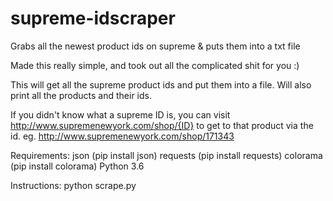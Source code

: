# supreme-idscraper
Grabs all the newest product ids on supreme &amp; puts them into a txt file

Made this really simple, and took out all the complicated shit for you :)

This will get all the supreme product ids and put them into a file.
Will also print all the products and their ids.

If you didn't know what a supreme ID is, you can visit http://www.supremenewyork.com/shop/{ID} to get to that product via the id.
eg. http://www.supremenewyork.com/shop/171343


Requirements:
json (pip install json)
requests (pip install requests)
colorama (pip install colorama)
Python 3.6

Instructions:
python scrape.py







